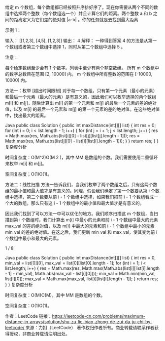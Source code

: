 给定 m 个数组，每个数组都已经按照升序排好序了。现在你需要从两个不同的数组中选择两个整数（每个数组选一个）并且计算它们的距离。两个整数 a 和 b 之间的距离定义为它们差的绝对值 |a-b| 。你的任务就是去找到最大距离

示例 1：

输入： 
[[1,2,3],
 [4,5],
 [1,2,3]]
输出： 4
解释：
一种得到答案 4 的方法是从第一个数组或者第三个数组中选择 1，同时从第二个数组中选择 5 。
 

注意：

每个给定数组至少会有 1 个数字。列表中至少有两个非空数组。
所有 m 个数组中的数字总数目在范围 [2, 10000] 内。
m 个数组中所有整数的范围在 [-10000, 10000] 内。


方法一：枚举 [超出时间限制]
对于每一个数组，只有第一个元素（最小的元素）和最后一个元素（最大的元素）是有意义的，因此我们可以枚举选择的两个数组 m[i] 和 m[j]，随后计算出 m[i] 的第一个元素和 m[j] 的最后一个元素的差的绝对值，以及 m[i] 的最后一个元素和 m[j] 的第一个元素的差的绝对值。在这些绝对值中，找出最大的距离。

Java
public class Solution {
    public int maxDistance(int[][] list) {
        int res = 0;
        for (int i = 0; i < list.length - 1; i++) {
            for (int j = i + 1; j < list.length; j++) {
                res = Math.max(res, Math.abs(list[i][0] - list[j][list[j].length - 1]));
                res = Math.max(res, Math.abs(list[j][0] - list[i][list[i].length - 1]));
            }
        }
        return res;
    }
}
复杂度分析

时间复杂度：O(M^2)O(M 
2
 )，其中 MM 是数组的个数。我们需要使用二重循环来枚举 m[i] 和 m[j]。

空间复杂度；O(1)O(1)。

方法二：线性扫描
方法一告诉我们，当我们枚举了两个数组之后，只有这两个数组的最小值和最大值才是有意义的。同理，假设我们确定了第一个数要从第 i 个数组中选择，第二个数要从前 i - 1 个数组中选择，如果我们把前 i - 1 个数组看成一个大的数组，那么只有这 i - 1 个数组中的最小值和最大值才是有意义的。

因此我们找到了可以方法一中可以优化的地方。我们顺序扫描这 m 个数组，当扫描到第 i 个数组时，我们计算出 m[i] 中最小的元素和前 i - 1 个数组中最大的元素 max_val 的差的绝对值，以及 m[i] 中最大的元素和前 i - 1 个数组中最小的元素 min_val 的差的绝对值。在这之后，我们更新 min_val 和 max_val，使其变为前 i 个数组中最小和最大的元素。


1 / 8

Java
public class Solution {
    public int maxDistance(int[][] list) {
        int res = 0, min_val = list[0][0], max_val = list[0][list[0].length - 1];
        for (int i = 1; i < list.length; i++) {
            res = Math.max(res, Math.max(Math.abs(list[i][list[i].length - 1] - min_val), Math.abs(max_val - list[i][0])));
            min_val = Math.min(min_val, list[i][0]);
            max_val = Math.max(max_val, list[i][list[i].length - 1]);
        }
        return res;
    }
}
复杂度分析

时间复杂度：O(M)O(M)，其中 MM 是数组的个数。

空间复杂度：O(1)O(1)。

作者：LeetCode
链接：https://leetcode-cn.com/problems/maximum-distance-in-arrays/solution/shu-zu-lie-biao-zhong-de-zui-da-ju-chi-by-leetcode/
来源：力扣（LeetCode）
著作权归作者所有。商业转载请联系作者获得授权，非商业转载请注明出处。
